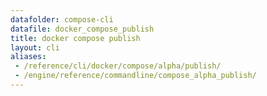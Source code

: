 ```yaml
---
datafolder: compose-cli
datafile: docker_compose_publish
title: docker compose publish
layout: cli
aliases:
 - /reference/cli/docker/compose/alpha/publish/
 - /engine/reference/commandline/compose_alpha_publish/
---
```


<!--
Sorry, but the contents of this page are automatically generated from
Docker's source code. If you want to suggest a change to the text that appears
here, you'll need to find the string by searching this repo:
https://github.com/docker/compose
-->
